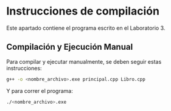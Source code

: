 # Instrucciones de compilación

Este apartado contiene el programa escrito en el Laboratorio 3.

## Compilación y Ejecución Manual

Para compilar y ejecutar manualmente, se deben seguir estas instrucciones:

```bash
g++ -o <nombre_archivo>.exe principal.cpp Libro.cpp

```

Y para correr el programa:

```bash
./<nombre_archivo>.exe
```